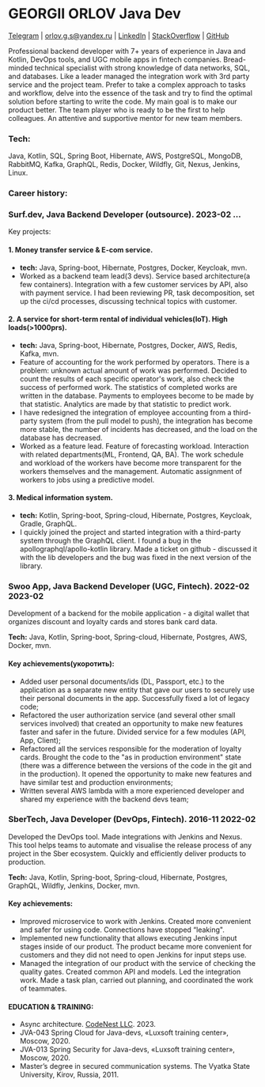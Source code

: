 # GEORGII ORLOV Java Dev

[Telegram](https://t.me/Ezh_v_tumane_ke) | [orlov.g.s@yandex.ru](mailto:orlov.g.s@yandex.ru) | [LinkedIn](https://www.linkedin.com/in/georgy-orlov-b25b1778/) | [StackOverflow](https://stackoverflow.com/users/9013930) | [GitHub](https://github.com/Ezhvtumane)

Professional backend developer with 7+ years of experience in Java and Kotlin, DevOps tools, and UGC mobile apps in
fintech companies. Bread-minded technical specialist with strong knowledge of data networks, SQL, and databases. Like a
leader managed the integration work with 3rd party service and the project team. Prefer to take a complex approach to
tasks and workflow, delve into the essence of the task and try to find the optimal solution before starting to write the
code. My main goal is to make our product better. The team player who is ready to be the first to help colleagues. An
attentive and supportive mentor for new team members.

### Tech:

Java, Kotlin, SQL, Spring Boot, Hibernate, AWS, PostgreSQL, MongoDB, RabbitMQ, Kafka, GraphQL, Redis, Docker, Wildfly,
Git, Nexus, Jenkins, Linux.

### Career history:

### Surf.dev, Java Backend Developer (outsource). 2023-02 …

Key projects:

#### 1. Money transfer service & E-com service.

- **tech:** Java, Spring-boot, Hibernate, Postgres, Docker, Keycloak, mvn.
- Worked as a backend team lead(3 devs). Service based architecture(a few containers). Integration with a few customer
  services by API, also with payment service. I had been reviewing PR, task decomposition, set up the ci/cd processes,
  discussing technical topics with customer.

#### 2. A service for short-term rental of individual vehicles(IoT). High loads(>1000prs).

- **tech:** Java, Spring-boot, Hibernate, Postgres, Docker, AWS, Redis, Kafka, mvn.
- Feature of accounting for the work performed by operators. There is a problem: unknown actual amount of work was
  performed. Decided to count the results of each specific operator's work, also check the success of performed work.
  The statistics of completed works are written in the database. Payments to employees become to be made by that
  statistic. Analytics are made by that statistic to predict work.
- I have redesigned the integration of employee accounting from a third-party system (from the pull model to push), the
  integration has become more stable, the number of incidents has decreased, and the load on the database has decreased.
- Worked as a feature lead. Feature of forecasting workload. Interaction with related departments(ML, Frontend, QA, BA).
  The work schedule and workload of the workers have become more transparent for the workers themselves and the
  management. Automatic assignment of workers to jobs using a predictive model.

#### 3. Medical information system.

- **tech:** Kotlin, Spring-boot, Spring-cloud, Hibernate, Postgres, Keycloak, Gradle, GraphQL.
- I quickly joined the project and started integration with a third-party system through the GraphQL client. I found a
  bug in the apollographql/apollo-kotlin library. Made a ticket on github - discussed it with the lib developers and the
  bug was fixed in the next version of the library.

### Swoo App, Java Backend Developer (UGC, Fintech). 2022-02 2023-02

Development of a backend for the mobile application - a digital wallet that organizes discount and loyalty cards and
stores bank card data.

**Tech:** Java, Kotlin, Spring-boot, Spring-cloud, Hibernate, Postgres, AWS, Docker, mvn.

#### Key achievements(укоротить):

- Added user personal documents/ids (DL, Passport, etc.) to the application as a separate new entity that gave our users
  to securely use their personal documents in the app. Successfully fixed a lot of legacy code;
- Refactored the user authorization service (and several other small services involved) that created an opportunity to
  make new features faster and safer in the future. Divided service for a few modules (API, App, Client);
- Refactored all the services responsible for the moderation of loyalty cards. Brought the code to the "as in production
  environment" state (there was a difference between the versions of the code in the git and in the production). It
  opened the opportunity to make new features and have similar test and production environments;
- Written several AWS lambda with a more experienced developer and shared my experience with the backend devs team;

### SberTech, Java Developer (DevOps, Fintech). 2016-11 2022-02

Developed the DevOps tool. Made integrations with Jenkins and Nexus. This tool helps teams to automate and visualise the
release process of any project in the Sber ecosystem. Quickly and efficiently deliver products to production.

**Tech:** Java, Kotlin, Spring-boot, Spring-cloud, Hibernate, Postgres, GraphQL, Wildfly, Jenkins, Docker, mvn.

#### Key achievements:

- Improved microservice to work with Jenkins. Created more convenient and safer for using code. Connections have stopped
  “leaking".
- Implemented new functionality that allows executing Jenkins input stages inside of our product. The product became
  more convenient for customers and they did not need to open Jenkins for input steps use.
- Managed the integration of our product with the service of checking the quality gates. Created common API and models.
  Led the integration work. Made a task plan, carried out planning, and coordinated the work of teammates.

#### EDUCATION & TRAINING:

- Async architecture. [CodeNest LLC](https://codenest.school/). 2023.
- JVA-043 Spring Cloud for Java-devs, «Luxsoft training center», Moscow, 2020.
- JVA-013 Spring Security for Java-devs, «Luxsoft training center», Moscow, 2020.
- Master’s degree in secured communication systems. The Vyatka State University, Kirov, Russia, 2011.